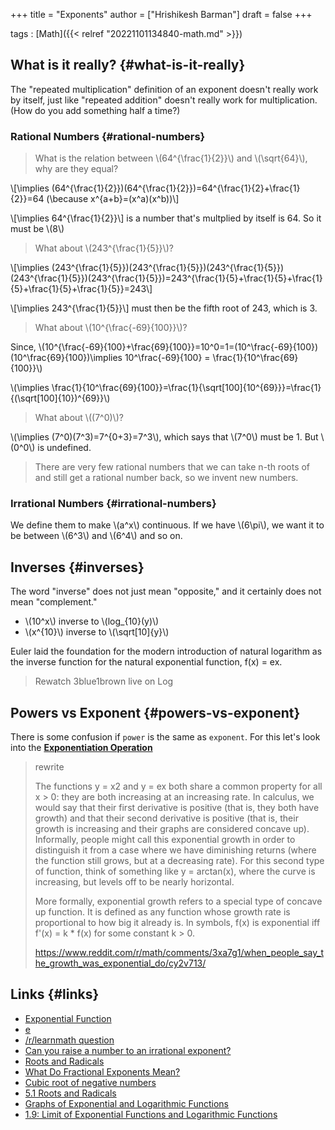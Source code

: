 +++
title = "Exponents"
author = ["Hrishikesh Barman"]
draft = false
+++

tags
: [Math]({{< relref "20221101134840-math.md" >}})


## What is it really? {#what-is-it-really}

The "repeated multiplication" definition of an exponent doesn't really work by itself, just like "repeated addition" doesn't really work for multiplication. (How do you add something half a time?)


### Rational Numbers {#rational-numbers}

> What is the relation between \\(64^{\frac{1}{2}}\\) and \\(\sqrt{64}\\), why are they equal?

\\[\implies (64^{\frac{1}{2}})(64^{\frac{1}{2}})=64^{\frac{1}{2}+\frac{1}{2}}=64 (\because x^{a+b}=(x^a)(x^b))\\]

\\[\implies 64^{\frac{1}{2}}\\] is a number that's multplied by itself is 64. So it must be \\(8\\)

> What about \\(243^{\frac{1}{5}}\\)?

\\[\implies (243^{\frac{1}{5}})(243^{\frac{1}{5}})(243^{\frac{1}{5}})(243^{\frac{1}{5}})(243^{\frac{1}{5}})=243^{\frac{1}{5}+\frac{1}{5}+\frac{1}{5}+\frac{1}{5}+\frac{1}{5}}=243\\]

\\[\implies 243^{\frac{1}{5}}\\] must then be the fifth root of 243, which is 3.

> What about \\(10^{\frac{-69}{100}}\\)?

Since, \\(10^{\frac{-69}{100}+\frac{69}{100}}=10^0=1=(10^\frac{-69}{100})(10^\frac{69}{100})\implies 10^\frac{-69}{100} = \frac{1}{10^\frac{69}{100}}\\)

\\(\implies \frac{1}{10^\frac{69}{100}}=\frac{1}{\sqrt[100]{10^{69}}}=\frac{1}{(\sqrt[100]{10})^{69}}\\)

> What about \\((7^0)\\)?

\\(\implies (7^0)(7^3)=7^{0+3}=7^3\\), which says that \\(7^0\\) must be 1. But \\(0^0\\) is undefined.

> There are very few rational numbers that we can take n-th roots of and still get a rational number back, so we invent new numbers.


### Irrational Numbers {#irrational-numbers}

We define them to make \\(a^x\\) continuous. If we have \\(6\pi\\), we want it to be between \\(6^3\\) and \\(6^4\\) and so on.


## Inverses {#inverses}

The word "inverse" does not just mean "opposite," and it certainly does not mean "complement."

-   \\(10^x\\) inverse to \\(log\_{10}(y)\\)
-   \\(x^{10}\\) inverse to \\(\sqrt[10]{y}\\)

Euler laid the foundation for the modern introduction of natural logarithm as the inverse function for the natural exponential function, f(x) = ex.

> Rewatch 3blue1brown live on Log


## Powers vs Exponent {#powers-vs-exponent}

There is some confusion if `power` is the same as `exponent`. For this let's look into the [**Exponentiation Operation**](https://en.wikipedia.org/wiki/Exponentiation)

> rewrite
>
> The functions y = x2 and y = ex both share a common property for all x &gt; 0: they are both increasing at an increasing rate. In calculus, we would say that their first derivative is positive (that is, they both have growth) and that their second derivative is positive (that is, their growth is increasing and their graphs are considered concave up). Informally, people might call this exponential growth in order to distinguish it from a case where we have diminishing returns (where the function still grows, but at a decreasing rate). For this second type of function, think of something like y = arctan(x), where the curve is increasing, but levels off to be nearly horizontal.
>
> More formally, exponential growth refers to a special type of concave up function. It is defined as any function whose growth rate is proportional to how big it already is. In symbols, f(x) is exponential iff f'(x) = k \* f(x) for some constant k &gt; 0.
>
> <https://www.reddit.com/r/math/comments/3xa7g1/when_people_say_the_growth_was_exponential_do/cy2v713/>


## Links {#links}

-   [Exponential Function](https://en.wikipedia.org/wiki/Exponential_function)
-   [e](https://en.wikipedia.org/wiki/E_(mathematical_constant))
-   [/r/learnmath question](https://www.reddit.com/r/learnmath/comments/6sa837/ive_never_really_questioned_exponents_until_now/)
-   [Can you raise a number to an irrational exponent?](https://math.stackexchange.com/questions/55068/can-you-raise-a-number-to-an-irrational-exponent)
-   [Roots and Radicals](https://saylordotorg.github.io/text_intermediate-algebra/s08-01-roots-and-radicals.html)
-   [What Do Fractional Exponents Mean?](https://medium.com/i-math/what-do-fractional-exponents-mean-1bb9bd2fa9a8)
-   [Cubic root of negative numbers](https://math.stackexchange.com/questions/25528/cubic-root-of-negative-numbers)
-   [5.1 Roots and Radicals](https://saylordotorg.github.io/text_intermediate-algebra/s08-01-roots-and-radicals.html)
-   [Graphs of Exponential and Logarithmic Functions](https://courses.lumenlearning.com/boundless-algebra/chapter/graphs-of-exponential-and-logarithmic-functions/)
-   [1.9: Limit of Exponential Functions and Logarithmic Functions](https://math.libretexts.org/Courses/Mount_Royal_University/MATH_1200%3A_Calculus_for_Scientists_I/1%3A_Limit__and_Continuity_of_Functions/1.9%3A_Limit_of_Exponential_Functions_and_Logarithmic_Functions#Limit_laws)

